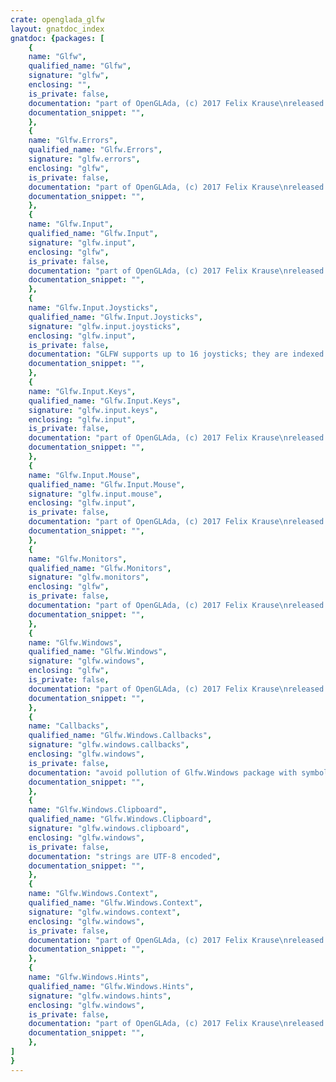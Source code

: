 ```yaml
---
crate: openglada_glfw
layout: gnatdoc_index
gnatdoc: {packages: [
    {
    name: "Glfw",
    qualified_name: "Glfw",
    signature: "glfw",
    enclosing: "",
    is_private: false,
    documentation: "part of OpenGLAda, (c) 2017 Felix Krause\nreleased under the terms of the MIT license, see the file \"COPYING\"",
    documentation_snippet: "",
    },
    {
    name: "Glfw.Errors",
    qualified_name: "Glfw.Errors",
    signature: "glfw.errors",
    enclosing: "glfw",
    is_private: false,
    documentation: "part of OpenGLAda, (c) 2017 Felix Krause\nreleased under the terms of the MIT license, see the file \"COPYING\"",
    documentation_snippet: "",
    },
    {
    name: "Glfw.Input",
    qualified_name: "Glfw.Input",
    signature: "glfw.input",
    enclosing: "glfw",
    is_private: false,
    documentation: "part of OpenGLAda, (c) 2017 Felix Krause\nreleased under the terms of the MIT license, see the file \"COPYING\"",
    documentation_snippet: "",
    },
    {
    name: "Glfw.Input.Joysticks",
    qualified_name: "Glfw.Input.Joysticks",
    signature: "glfw.input.joysticks",
    enclosing: "glfw.input",
    is_private: false,
    documentation: "GLFW supports up to 16 joysticks; they are indexed from 1 to 16.",
    documentation_snippet: "",
    },
    {
    name: "Glfw.Input.Keys",
    qualified_name: "Glfw.Input.Keys",
    signature: "glfw.input.keys",
    enclosing: "glfw.input",
    is_private: false,
    documentation: "part of OpenGLAda, (c) 2017 Felix Krause\nreleased under the terms of the MIT license, see the file \"COPYING\"",
    documentation_snippet: "",
    },
    {
    name: "Glfw.Input.Mouse",
    qualified_name: "Glfw.Input.Mouse",
    signature: "glfw.input.mouse",
    enclosing: "glfw.input",
    is_private: false,
    documentation: "part of OpenGLAda, (c) 2017 Felix Krause\nreleased under the terms of the MIT license, see the file \"COPYING\"",
    documentation_snippet: "",
    },
    {
    name: "Glfw.Monitors",
    qualified_name: "Glfw.Monitors",
    signature: "glfw.monitors",
    enclosing: "glfw",
    is_private: false,
    documentation: "part of OpenGLAda, (c) 2017 Felix Krause\nreleased under the terms of the MIT license, see the file \"COPYING\"",
    documentation_snippet: "",
    },
    {
    name: "Glfw.Windows",
    qualified_name: "Glfw.Windows",
    signature: "glfw.windows",
    enclosing: "glfw",
    is_private: false,
    documentation: "part of OpenGLAda, (c) 2017 Felix Krause\nreleased under the terms of the MIT license, see the file \"COPYING\"",
    documentation_snippet: "",
    },
    {
    name: "Callbacks",
    qualified_name: "Glfw.Windows.Callbacks",
    signature: "glfw.windows.callbacks",
    enclosing: "glfw.windows",
    is_private: false,
    documentation: "avoid pollution of Glfw.Windows package with symbols",
    documentation_snippet: "",
    },
    {
    name: "Glfw.Windows.Clipboard",
    qualified_name: "Glfw.Windows.Clipboard",
    signature: "glfw.windows.clipboard",
    enclosing: "glfw.windows",
    is_private: false,
    documentation: "strings are UTF-8 encoded",
    documentation_snippet: "",
    },
    {
    name: "Glfw.Windows.Context",
    qualified_name: "Glfw.Windows.Context",
    signature: "glfw.windows.context",
    enclosing: "glfw.windows",
    is_private: false,
    documentation: "part of OpenGLAda, (c) 2017 Felix Krause\nreleased under the terms of the MIT license, see the file \"COPYING\"",
    documentation_snippet: "",
    },
    {
    name: "Glfw.Windows.Hints",
    qualified_name: "Glfw.Windows.Hints",
    signature: "glfw.windows.hints",
    enclosing: "glfw.windows",
    is_private: false,
    documentation: "part of OpenGLAda, (c) 2017 Felix Krause\nreleased under the terms of the MIT license, see the file \"COPYING\"",
    documentation_snippet: "",
    },
]
}
---
```

